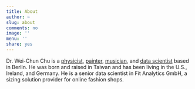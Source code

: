 ```yaml
---
title: About
author: ~
slug: about
comments: no
image: ''
menu: ''
share: yes
---
```


Dr. Wei-Chun Chu is a [physicist](/physicist-profile/), [painter](/artist-statement/), [musician](/musician-profile/), and [data scientist](/data-scientist-profile/) based in Berlin. He was born and raised in Taiwan and has been living in the U.S., Ireland, and Germany. He is a senior data scientist in Fit Analytics GmbH, a sizing solution provider for online fashion shops.
